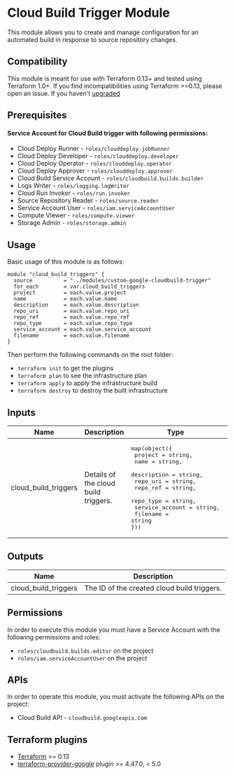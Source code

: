 # Cloud Build Trigger Module

This module allows you to create and manage configuration for an automated build in response to source repository changes.

## Compatibility
This module is meant for use with Terraform 0.13+ and tested using Terraform 1.0+. If you find incompatibilities using Terraform >=0.13, please open an issue.
If you haven't [upgraded](https://www.terraform.io/upgrade-guides/0-13.html)

## Prerequisites

#### Service Account for Cloud Build trigger with following permissions:
  - Cloud Deploy Runner - `roles/clouddeploy.jobRunner`
  - Cloud Deploy Developer - `roles/clouddeploy.developer`
  - Cloud Deploy Operator - `roles/clouddeploy.operator`
  - Cloud Deploy Approver - `roles/clouddeploy.approver`
  - Cloud Build Service Account - `roles/cloudbuild.builds.builder`
  - Logs Writer - `roles/logging.logWriter`
  - Cloud Run Invoker - `roles/run.invoker`
  - Source Repository Reader - `roles/source.reader` 
  - Service Account User - `roles/iam.serviceAccountUser`
  - Compute Viewer - `roles/compute.viewer`
  - Storage Admin - `roles/storage.admin`

## Usage

Basic usage of this module is as follows:

```
module "cloud_build_triggers" {
  source          = "../modules/custom-google-cloudbuild-trigger"
  for_each        = var.cloud_build_triggers
  project         = each.value.project
  name            = each.value.name
  description     = each.value.description
  repo_uri        = each.value.repo_uri
  repo_ref        = each.value.repo_ref
  repo_type       = each.value.repo_type
  service_account = each.value.service_account
  filename        = each.value.filename
}
```

Then perform the following commands on the root folder:

- `terraform init` to get the plugins
- `terraform plan` to see the infrastructure plan
- `terraform apply` to apply the infrastructure build
- `terraform destroy` to destroy the built infrastructure

## Inputs

| Name | Description | Type | Default | Required |
|------|-------------|------|---------|:--------:| 
| cloud_build_triggers | Details of the cloud build triggers. | <pre>map(object({<br>    project         = string,<br>    name            = string,<br>    description     = string,<br>    repo_uri        = string,<br>    repo_ref        = string,<br>    repo_type       = string,<br>    service_account = string,<br>    filename        = string<br>}))</pre> | <pre>cloud_build_trigger = {<br>    description     = ""<br>    filename        = ""<br>    name            = ""<br>    project         = ""<br>    repo_ref        = ""<br>    repo_type       = ""<br>    repo_uri        = ""<br>    service_account = ""<br>}</pre> | yes |

## Outputs

| Name | Description |
|------|-------------|
| cloud_build_triggers | The ID of the created cloud build triggers. |

## Permissions

In order to execute this module you must have a Service Account with the following permissions and roles:

- `roles/cloudbuild.builds.editor` on the project
- `roles/iam.serviceAccountUser` on the project

## APIs

In order to operate this module, you must activate the following APIs on the project:

- Cloud Build API - `cloudbuild.googleapis.com`

## Terraform plugins

- [Terraform](https://www.terraform.io/downloads.html) >= 0.13
- [terraform-provider-google](https://github.com/terraform-providers/terraform-provider-google) plugin >= 4.47.0, < 5.0